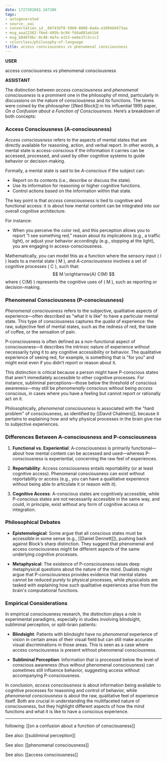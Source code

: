 ```yaml
---
date: 1727282681.167206
tags:
- autogenerated
- source__oai
- conversation_id__66f43df8-59b0-8008-8ada-a1894b9473aa
- msg_aaa22362-f6ed-495b-bc94-fd4a081eb1b6
- msg_b848f8bc-0c40-4afe-a153-ee6e37c5ccc3
- colorclass/philosophy-of-language
title: access consciousness vs phenomenal consciousness
---
```


**USER**

access consciousness vs phenomenal consciousness


**ASSISTANT**

The distinction between *access consciousness* and *phenomenal consciousness* is a prominent one in the philosophy of mind, particularly in discussions on the nature of consciousness and its functions. The terms were coined by the philosopher [[Ned Block]] in his influential 1995 paper, *On a Confusion about a Function of Consciousness*. Here’s a breakdown of both concepts:

### Access Consciousness (A-consciousness)
*Access consciousness* refers to the aspects of mental states that are directly available for reasoning, action, and verbal report. In other words, a mental state is access-conscious if the information it carries can be accessed, processed, and used by other cognitive systems to guide behavior or decision-making.

Formally, a mental state is said to be *A-conscious* if the subject can:
- Report on its contents (i.e., describe or discuss the state).
- Use its information for reasoning or higher cognitive functions.
- Control actions based on the information within that state.

The key point is that *access consciousness* is tied to cognitive and functional access: it is about how mental content can be integrated into our overall cognitive architecture.

For instance:
- When you perceive the color red, and this perception allows you to report “I see something red,” reason about its implications (e.g., a traffic light), or adjust your behavior accordingly (e.g., stopping at the light), you are engaging in access-consciousness.

Mathematically, you can model this as a function where the sensory input \( I \) leads to a mental state \( M \), and *A-consciousness* involves a set of cognitive processes \( C \), such that:
$$
M \xrightarrow{A} C(M)
$$
where \( C(M) \) represents the cognitive uses of \( M \), such as reporting or decision-making.

### Phenomenal Consciousness (P-consciousness)
*Phenomenal consciousness* refers to the subjective, qualitative aspects of experience—often described as "what it is like" to have a particular mental state. This type of consciousness captures the *qualia* of experience: the raw, subjective feel of mental states, such as the redness of red, the taste of coffee, or the sensation of pain.

P-consciousness is often defined as a non-functional aspect of consciousness—it describes the intrinsic nature of experience without necessarily tying it to any cognitive accessibility or behavior. The qualitative experience of seeing red, for example, is something that is "for you" and might exist even if you didn’t report or reason about it.

This distinction is critical because a person might have P-conscious states that aren't immediately accessible to other cognitive processes. For instance, subliminal perceptions—those below the threshold of conscious awareness—may still be *phenomenally* conscious without being *access* conscious, in cases where you have a feeling but cannot report or rationally act on it.

Philosophically, *phenomenal consciousness* is associated with the "hard problem" of consciousness, as identified by [[David Chalmers]], because it pertains to explaining how and why physical processes in the brain give rise to subjective experiences.

### Differences Between A-consciousness and P-consciousness
1. **Functional vs. Experiential**: A-consciousness is primarily functional—about how mental content can be accessed and used—whereas P-consciousness is experiential, concerning the raw feel of experiences.
   
2. **Reportability**: Access consciousness entails reportability (or at least cognitive access). Phenomenal consciousness can exist without reportability or access (e.g., you can have a qualitative experience without being able to articulate it or reason with it).

3. **Cognitive Access**: A-conscious states are cognitively accessible, while P-conscious states are not necessarily accessible in the same way, and could, in principle, exist without any form of cognitive access or integration.

### Philosophical Debates
- **Epistemological**: Some argue that all conscious states must be accessible in some sense (e.g., [[Daniel Dennett]]), pushing back against Block’s sharp distinction. They suggest that phenomenal and access consciousness might be different aspects of the same underlying cognitive processes.
  
- **Metaphysical**: The existence of P-consciousness raises deep metaphysical questions about the nature of the mind. Dualists might argue that P-consciousness provides evidence that mental states cannot be reduced purely to physical processes, while physicalists are tasked with explaining how such qualitative experiences arise from the brain's computational functions.

### Empirical Considerations
In empirical consciousness research, the distinction plays a role in experimental paradigms, especially in studies involving blindsight, subliminal perception, or split-brain patients:
- **Blindsight**: Patients with blindsight have no *phenomenal* experience of vision in certain areas of their visual field but can still make accurate visual discriminations in those areas. This is seen as a case where access consciousness is present without phenomenal consciousness.
  
- **Subliminal Perception**: Information that is processed below the level of conscious awareness (thus without phenomenal consciousness) can sometimes still influence behavior, suggesting access without accompanying P-consciousness.

In conclusion, *access consciousness* is about information being available to cognitive processes for reasoning and control of behavior, while *phenomenal consciousness* is about the raw, qualitative feel of experience itself. Both are crucial in understanding the multifaceted nature of consciousness, but they highlight different aspects of how the mind functions and what it is like to have a conscious experience.


---


following: [[on a confusion about a function of consciousness]]

See also: [[subliminal perception]]


See also: [[phenomenal consciousness]]


See also: [[access consciousness]]